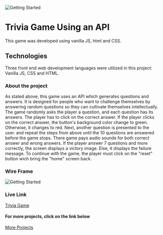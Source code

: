 ![Getting Started](ezgif.com-gif-maker-2.gif)

# Trivia Game Using an API
This game was developed using vanilla JS, html and CSS.

## Technologies
Three front end web development languages were utilized in this project: Vanilla JS, CSS and HTML.

### About the project
As stated above, this game uses an API which generates questions and answers. It is designed for people who want to challenge themselves by answering random questions so they can cultivate themselves intellectually. The game randomly asks the player a question, and each question has its answers. The player has to click on the correct answer. If the player clicks on the correct answer, the button's background color change to green. Otherwise, it changes to red.
Next, another question is presented to the user. and repeat the steps from above until the 10 questions are answered before the game stops. There game pays audio sounds for both correct answer and wrong answers. If the player answer 7 questions and more correctly, the screen displays a victory image. Else, it displays the failure message. To continue with the game, the player must click on the "reset" button wich bring the "home" screen back.

### Wire Frame

![Getting Started](wireFrame.jpg)

### Live Link
[Trivia Game](https://shindanosingi.github.io/Project1_Trivia_Game/)

#### For more projects, click on the link below
[More Projects](https://github.com/ShindanoSingi)
